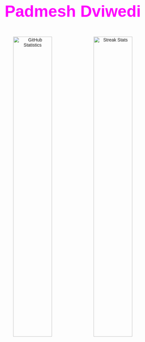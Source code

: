 <div align="center" style="font-family: Arial, sans-serif;">

  <h1 style="font-size: 50px; color: #ff00ff;">Padmesh Dviwedi</h1>
  <br/>

  <div>
    <!-- GitHub Stats -->
    <img src="https://github-readme-stats.vercel.app/api?username=padmeshdviwedi&show_icons=true&title_color=ff00ff&icon_color=00aaff&text_color=ff00ff&bg_color=ffffff" alt="GitHub Statistics" width="49%" />
    
  
  <img src="https://github-readme-streak-stats.herokuapp.com?user=padmeshdviwedi&theme=default&background=ffffff&ring=ff00ff&fire=ff00ff&currStreakLabel=ff00ff&sideNums=00aaff&dates=000000&sideLabels=00aaff" alt="Streak Stats" width="49%" />
  </div>

</div>
